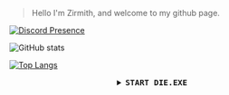 >Hello I'm Zirmith, and welcome to my github page.

[![Discord Presence](https://lanyard.cnrad.dev/api/481475041217871882?borderRadius=5px&idleMessage=not%20doing%20anything&bg=a)](https://discord.com/users/481475041217871882)

![GitHub stats](https://github-readme-stats.vercel.app/api?username=Zirmith&show_icons=true&theme=dracula)

[![Top Langs](https://github-readme-stats.vercel.app/api/top-langs/?username=Zirmith&theme=dracula)](https://github.com/anuraghazra/github-readme-stats)

<details align="center">

<summary> <b> <samp> START DIE.EXE </samp></b></summary>
<samp>
 <b><h2 style="color: #fc6203">B U R I E D &nbsp; A L I V E !</h2> </b>

<img src="https://thumbs.gfycat.com/AdmirableFlimsyDeermouse-size_restricted.gif" width="200"/>

<p align="center">
 &nbsp;
 <a rel="nofollow noopener noreferrer" target="_blank" href="https://www.youtube.com/channel/UC7kreUISW7F0ZJBK0gyhgHA">
 <img src="https://raw.githubusercontent.com/TanZng/TanZng/master/assets/youtube.png" width="30px" alt="YouTube"></a>
  &nbsp;
  &nbsp;
  <a rel="nofollow noopener noreferrer" target="_blank" href="[munity.com/profiles/76561198084228301/](https://steamcommunity.com/profiles/76561198084228301/)">
  <img src="https://www.freeiconspng.com/uploads/steam-icon-19.png" width="23px" alt="Secret"></a>
</p> 


----
<p align="center">
ᵂᵃᵗᶜʰ ᵐʸ ᶜᵒⁿᵗʳⁱᵇᵘᵗⁱᵒⁿˢ ᵍᵉᵗ ᵉᵃᵗᵉⁿ ᵘᵖ ᵇʸ ᵃ ˢⁿᵃᵏᵉ! 🐍
</p>

<p align="center">
  <img width="400" src="https://github.com/WiiZARDD/WiiZARDD/blob/output/github-contribution-grid-snake.svg" alt="Material Bread logo">
</p>


> Beep


<!---
Zirmith/Zirmith is a ✨ special ✨ repository because its `README.md` (this file) appears on your GitHub profile.
You can click the Preview link to take a look at your changes.
--->
